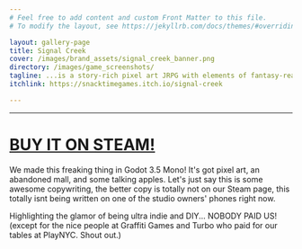 ```yaml
---
# Feel free to add content and custom Front Matter to this file.
# To modify the layout, see https://jekyllrb.com/docs/themes/#overriding-theme-defaults

layout: gallery-page
title: Signal Creek
cover: /images/brand_assets/signal_creek_banner.png
directory: /images/game_screenshots/
tagline: ...is a story-rich pixel art JRPG with elements of fantasy-realism, LGBTQ+ identities, and vibrant choice-based dialogue.
itchlink: https://snacktimegames.itch.io/signal-creek

---
```


----
# [BUY IT ON STEAM!](https://steam.snacktimegamestudio.com)

We made this freaking thing in Godot 3.5 Mono! It's got pixel art, an abandoned mall, and some talking apples. Let's just say this is some awesome copywriting, the better copy is totally not on our Steam page, this totally isnt being written on one of the studio owners' phones right now.

Highlighting the glamor of being ultra indie and DIY... NOBODY PAID US! (except for the nice people at Graffiti Games and Turbo who paid for our tables at PlayNYC. Shout out.)